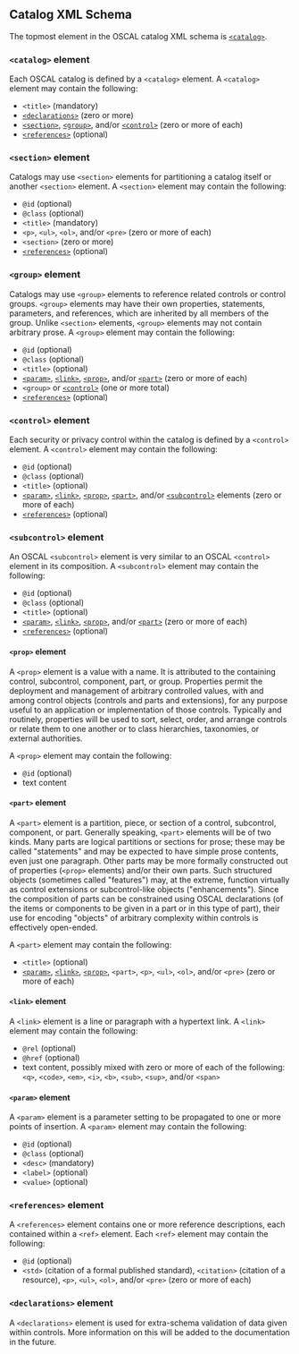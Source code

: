 ## Catalog XML Schema

The topmost element in the OSCAL catalog XML schema is [`<catalog>`](#code-lt-catalog-gt-code-element).

### `<catalog>` element

Each OSCAL catalog is defined by a `<catalog>` element. A `<catalog>` element may contain the following:

* `<title>` (mandatory)
* [`<declarations>`](#code-lt-declarations-gt-code-element) (zero or more)
* [`<section>`](#code-lt-section-gt-code-element), [`<group>`](#code-lt-group-gt-code-element), and/or [`<control>`](#code-lt-control-gt-code-element) (zero or more of each)
* [`<references>`](#code-lt-references-gt-code-element) (optional)

### `<section>` element

Catalogs may use `<section>` elements for partitioning a catalog itself or another `<section>` element. A `<section>` element may contain the following:

* `@id` (optional)
* `@class` (optional)
* `<title>` (mandatory)
* `<p>`, `<ul>`, `<ol>`, and/or `<pre>` (zero or more of each) 
* `<section>` (zero or more)
* [`<references>`](#code-lt-references-gt-code-element) (optional)

### `<group>` element

Catalogs may use `<group>` elements to reference related controls or control groups. `<group>` elements may have their own properties, statements, parameters, and references, which are inherited by all members of the group. Unlike `<section>` elements, `<group>` elements may not contain arbitrary prose. A `<group>` element may contain the following:

* `@id` (optional)
* `@class` (optional)
* `<title>` (optional)
* [`<param>`](#code-lt-param-gt-code-element), [`<link>`](#code-lt-link-gt-code-element), [`<prop>`](#code-lt-prop-gt-code-element), and/or [`<part>`](#code-lt-part-gt-code-element) (zero or more of each)
* `<group>` or [`<control>`](#code-lt-control-gt-code-element) (one or more total)
* [`<references>`](#code-lt-references-gt-code-element) (optional)

### `<control>` element

Each security or privacy control within the catalog is defined by a `<control>` element. A `<control>` element may contain the following:

* `@id` (optional)
* `@class` (optional)
* `<title>` (optional)
* [`<param>`](#code-lt-param-gt-code-element), [`<link>`](#code-lt-link-gt-code-element), [`<prop>`](#code-lt-prop-gt-code-element), [`<part>`](#code-lt-part-gt-code-element), and/or [`<subcontrol>`](#code-lt-subcontrol-gt-code-element) elements (zero or more of each)
* [`<references>`](#code-lt-references-gt-code-element) (optional)

### `<subcontrol>` element

An OSCAL `<subcontrol>` element is very similar to an OSCAL `<control>` element in its composition. A `<subcontrol>` element may contain the following:

* `@id` (optional)
* `@class` (optional)
* `<title>` (optional)
* [`<param>`](#code-lt-param-gt-code-element), [`<link>`](#code-lt-link-gt-code-element), [`<prop>`](#code-lt-prop-gt-code-element), and/or [`<part>`](#code-lt-part-gt-code-element) (zero or more of each)
* [`<references>`](#code-lt-references-gt-code-element) (optional)

#### `<prop>` element

A `<prop>` element is a value with a name. It is attributed to the containing control, subcontrol, component, part, or group. Properties permit the deployment and management of arbitrary controlled values, with and among control objects (controls and parts and extensions), for any purpose useful to an application or implementation of those controls. Typically and routinely, properties will be used to sort, select, order, and arrange controls or relate them to one another or to class hierarchies, taxonomies, or external authorities. 

A `<prop>` element may contain the following:

* `@id` (optional)
* text content

#### `<part>` element

A `<part>` element is a partition, piece, or section of a control, subcontrol, component, or part. Generally speaking, `<part>` elements will be of two kinds. Many parts are logical partitions or sections for prose; these may be called "statements" and may be expected to have simple prose contents, even just one paragraph. Other parts may be more formally constructed out of properties (`<prop>` elements) and/or their own parts. Such structured objects (sometimes called "features") may, at the extreme, function virtually as control extensions or subcontrol-like objects ("enhancements"). Since the composition of parts can be constrained using OSCAL declarations (of the items or components to be given in a part or in this type of part), their use for encoding "objects" of arbitrary complexity within controls is effectively open-ended.

A `<part>` element may contain the following:

* `<title>` (optional)
* [`<param>`](#code-lt-param-gt-code-element), [`<link>`](#code-lt-link-gt-code-element), [`<prop>`](#code-lt-prop-gt-code-element), `<part>`, `<p>`, `<ul>`, `<ol>`, and/or `<pre>` (zero or more of each)

#### `<link>` element

A `<link>` element is a line or paragraph with a hypertext link. A `<link>` element may contain the following:

* `@rel` (optional)
* `@href` (optional)
* text content, possibly mixed with zero or more of each of the following: `<q>`, `<code>`, `<em>`, `<i>`, `<b>`, `<sub>`, `<sup>`, and/or `<span>`

#### `<param>` element

A `<param>` element is a parameter setting to be propagated to one or more points of insertion. A `<param>` element may contain the following:

* `@id` (optional)
* `@class` (optional)
* `<desc>` (mandatory)
* `<label>` (optional)
* `<value>` (optional)

### `<references>` element

A `<references>` element contains one or more reference descriptions, each contained within a `<ref>` element. Each `<ref>` element may contain the following:

* `@id` (optional)
* `<std>` (citation of a formal published standard), `<citation>` (citation of a resource), `<p>`, `<ul>`, `<ol>`, and/or `<pre>` (zero or more of each)

### `<declarations>` element

A `<declarations>` element is used for extra-schema validation of data given within controls. More information on this will be added to the documentation in the future.
